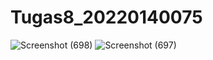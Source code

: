 ﻿# Tugas8_20220140075
![Screenshot (698)](https://github.com/Muhammadalif1213/Tugas8_20220140075/assets/126639016/e63ef905-7cc8-4895-8814-6c55bc29d61d)
![Screenshot (697)](https://github.com/Muhammadalif1213/Tugas8_20220140075/assets/126639016/96de4c4c-1fca-4e94-8e8a-ff3917dd1216)
